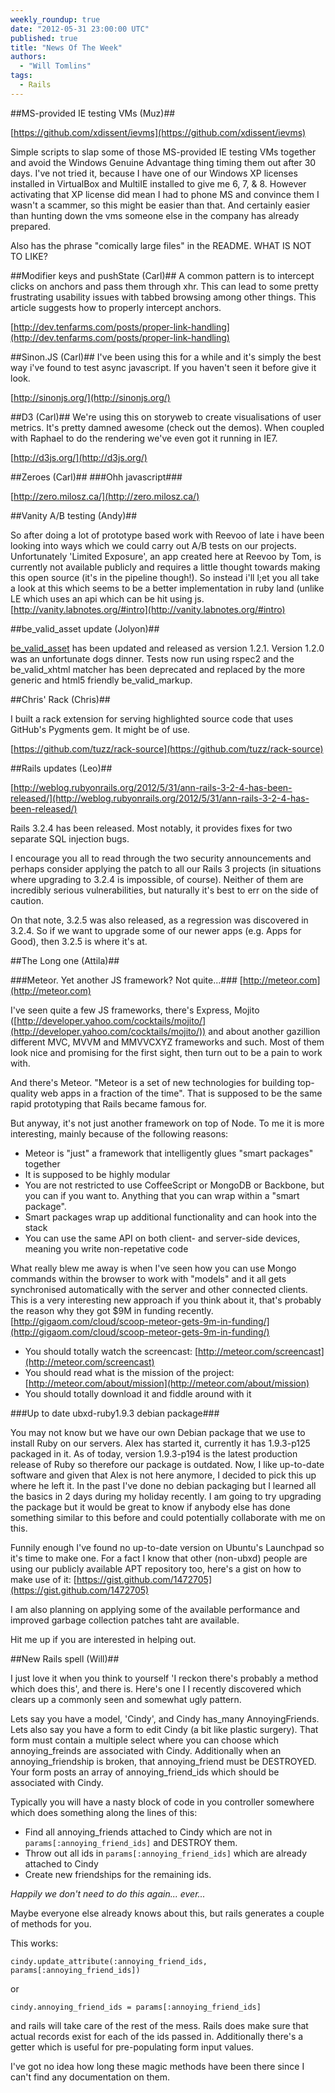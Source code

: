 ```yaml
---
weekly_roundup: true
date: "2012-05-31 23:00:00 UTC"
published: true
title: "News Of The Week"
authors:
  - "Will Tomlins"
tags:
  - Rails
---
```


##MS-provided IE testing VMs (Muz)##

[https://github.com/xdissent/ievms](https://github.com/xdissent/ievms)

Simple scripts to slap some of those MS-provided IE testing VMs together and avoid the Windows Genuine Advantage thing timing them out after 30 days.  I've not tried it, because I have one of our Windows XP licenses installed in VirtualBox and MultiIE installed to give me 6, 7, & 8.  However activating that XP license did mean I had to phone MS and convince them I wasn't a scammer, so this might be easier than that.  And certainly easier than hunting down the vms someone else in the company has already prepared.

Also has the phrase "comically large files" in the README.  WHAT IS NOT TO LIKE?


##Modifier keys and pushState (Carl)##
A common pattern is to intercept clicks on anchors and pass them through xhr. This can lead to some pretty frustrating usability issues with tabbed browsing among other things. This article suggests how to properly intercept anchors.

[http://dev.tenfarms.com/posts/proper-link-handling](http://dev.tenfarms.com/posts/proper-link-handling)

##Sinon.JS (Carl)##
I've been using this for a while and it's simply the best way i've found to test async javascript. If you haven't seen it before give it look.

[http://sinonjs.org/](http://sinonjs.org/)

##D3 (Carl)##
We're using this on storyweb to create visualisations of user metrics. It's pretty damned awesome (check out the demos). When coupled with Raphael to do the rendering we've even got it running in IE7.

[http://d3js.org/](http://d3js.org/)

##Zeroes (Carl)##
###Ohh javascript###

[http://zero.milosz.ca/](http://zero.milosz.ca/)


##Vanity A/B testing (Andy)##

So after doing a lot of prototype based work with Reevoo of late i have been looking into ways which we could carry out A/B tests on our projects. Unfortunately 'Limited Exposure', an app created here at Reevoo by Tom, is currently not available publicly and requires a little thought towards making this open source (it's in the pipeline though!). So instead i'll l;et you all take a look at this which seems to be a better implementation in ruby land (unlike LE which uses an api which can be hit using js.
[http://vanity.labnotes.org/#intro](http://vanity.labnotes.org/#intro)


##be_valid_asset update (Jolyon)##

[be_valid_asset](https://github.com/unboxed/be_valid_asset) has been updated and released as version 1.2.1. Version 1.2.0 was an unfortunate dogs dinner. Tests now run using rspec2 and the be_valid_xhtml matcher has been deprecated and replaced by the more generic and html5 friendly be_valid_markup.


##Chris' Rack (Chris)##

I built a rack extension for serving highlighted source code that uses GitHub's Pygments gem. It might be of use.

[https://github.com/tuzz/rack-source](https://github.com/tuzz/rack-source)


##Rails updates (Leo)##

[http://weblog.rubyonrails.org/2012/5/31/ann-rails-3-2-4-has-been-released/](http://weblog.rubyonrails.org/2012/5/31/ann-rails-3-2-4-has-been-released/)

Rails 3.2.4 has been released. Most notably, it provides fixes for two separate SQL injection bugs.

I encourage you all to read through the two security announcements and perhaps consider applying the patch to all our Rails 3 projects (in situations where upgrading to 3.2.4 is impossible, of course). Neither of them are incredibly serious vulnerabilities, but naturally it's best to err on the side of caution.

On that note, 3.2.5 was also released, as a regression was discovered in 3.2.4. So if we want to upgrade some of our newer apps (e.g. Apps for Good), then 3.2.5 is where it's at.


##The Long one (Attila)##

###Meteor. Yet another JS framework? Not quite...###
[http://meteor.com](http://meteor.com)

I've seen quite a few JS frameworks, there's Express, Mojito ([http://developer.yahoo.com/cocktails/mojito/](http://developer.yahoo.com/cocktails/mojito/)) and about another gazillion different MVC, MVVM and MMVVCXYZ frameworks and such. Most of them look nice and promising for the first sight, then turn out to be a pain to work with.

And there's Meteor. "Meteor is a set of new technologies for building top-quality web apps in a fraction of the time". That is supposed to be the same rapid prototyping that Rails became famous for.

But anyway, it's not just another framework on top of Node. To me it is more interesting, mainly because of the following reasons:

* Meteor is "just" a framework that intelligently glues "smart packages" together
* It is supposed to be highly modular
* You are not restricted to use CoffeeScript or MongoDB or Backbone, but you can if you want to. Anything that you can wrap within a "smart package".
* Smart packages wrap up additional functionality and can hook into the stack
* You can use the same API on both client- and server-side devices, meaning you write non-repetative code

What really blew me away is when I've seen how you can use Mongo commands within the browser to work with "models" and it all gets synchronised automatically with the server and other connected clients.
This is a very interesting new approach if you think about it, that's probably the reason why they got $9M in funding recently. [http://gigaom.com/cloud/scoop-meteor-gets-9m-in-funding/](http://gigaom.com/cloud/scoop-meteor-gets-9m-in-funding/)

* You should totally watch the screencast: [http://meteor.com/screencast](http://meteor.com/screencast)
* You should read what is the mission of the project: [http://meteor.com/about/mission](http://meteor.com/about/mission)
* You should totally download it and fiddle around with it

###Up to date ubxd-ruby1.9.3 debian package###

You may not know but we have our own Debian package that we use to install Ruby on our servers. Alex has started it, currently it has 1.9.3-p125 packaged in it. As of today, version 1.9.3-p194 is the latest production release of Ruby so therefore our package is outdated. Now, I like up-to-date software and given that Alex is not here anymore, I decided to pick this up where he left it. In the past I've done no debian packaging but I learned all the basics in 2 days during my holiday recently. I am going to try upgrading the package but it would be great to know if anybody else has done something similar to this before and could potentially collaborate with me on this.

Funnily enough I've found no up-to-date version on Ubuntu's Launchpad so it's time to make one. For a fact I know that other (non-ubxd) people are using our publicly available APT repository too, here's a gist on how to make use of it:
[https://gist.github.com/1472705](https://gist.github.com/1472705)

I am also planning on applying some of the available performance and improved garbage collection patches taht are available.

Hit me up if you are interested in helping out.


##New Rails spell (Will)##

I just love it when you think to yourself 'I reckon there's probably a method which does this', and there is. Here's one I I recently discovered which clears up a commonly seen and somewhat ugly pattern.

Lets say you have a model, 'Cindy', and Cindy has\_many AnnoyingFriends.  Lets also say you have a form to edit Cindy (a bit like plastic surgery).  That form must contain a multiple select where you can choose which annoying\_freinds are associated with Cindy.  Additionally when an annoying\_friendship is broken, that annoying\_friend must be DESTROYED.  Your form posts an array of annoying\_friend\_ids which should be associated with Cindy.

Typically you will have a nasty block of code in you controller somewhere which does something along the lines of this:

* Find all annoying\_friends attached to Cindy which are not in `params[:annoying_friend_ids]` and DESTROY them.
* Throw out all ids in `params[:annoying_friend_ids]` which are already attached to Cindy
* Create new friendships for the remaining ids.

_Happily we don't need to do this again... ever..._

Maybe everyone else already knows about this, but rails generates a couple of methods for you.

This works:

`cindy.update_attribute(:annoying_friend_ids, params[:annoying_friend_ids])`

or

`cindy.annoying_friend_ids = params[:annoying_friend_ids]`

and rails will take care of the rest of the mess.  Rails does make sure that actual records exist for each of the ids passed in. Additionally there's a getter which is useful for pre-populating form input values.

I've got no idea how long these magic methods have been there since I can't find any documentation on them.
